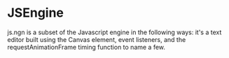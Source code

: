 # JSEngine
js.ngn is a subset of the Javascript engine in the following ways: it's a text editor built using the Canvas element, event listeners, and the requestAnimationFrame timing function to name a few.
